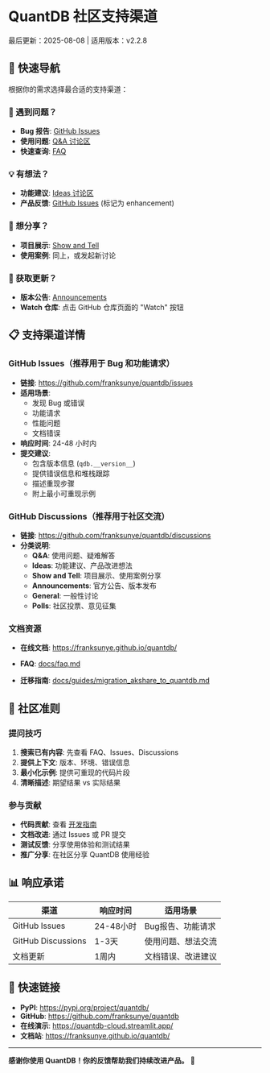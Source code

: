 # QuantDB 社区支持渠道

最后更新：2025-08-08 | 适用版本：v2.2.8

## 🎯 快速导航

根据你的需求选择最合适的支持渠道：

### 🐛 遇到问题？
- **Bug 报告**: [GitHub Issues](https://github.com/franksunye/quantdb/issues) 
- **使用问题**: [Q&A 讨论区](https://github.com/franksunye/quantdb/discussions/categories/q-a)
- **快速查询**: [FAQ](../faq.md)

### 💡 有想法？
- **功能建议**: [Ideas 讨论区](https://github.com/franksunye/quantdb/discussions/categories/ideas)
- **产品反馈**: [GitHub Issues](https://github.com/franksunye/quantdb/issues) (标记为 enhancement)

### 🙌 想分享？
- **项目展示**: [Show and Tell](https://github.com/franksunye/quantdb/discussions/categories/show-and-tell)
- **使用案例**: 同上，或发起新讨论

### 📢 获取更新？
- **版本公告**: [Announcements](https://github.com/franksunye/quantdb/discussions/categories/announcements)
- **Watch 仓库**: 点击 GitHub 仓库页面的 "Watch" 按钮

## 📋 支持渠道详情

### GitHub Issues（推荐用于 Bug 和功能请求）
- **链接**: https://github.com/franksunye/quantdb/issues
- **适用场景**: 
  - 发现 Bug 或错误
  - 功能请求
  - 性能问题
  - 文档错误
- **响应时间**: 24-48 小时内
- **提交建议**:
  - 包含版本信息 (`qdb.__version__`)
  - 提供错误信息和堆栈跟踪
  - 描述重现步骤
  - 附上最小可重现示例

### GitHub Discussions（推荐用于社区交流）
- **链接**: https://github.com/franksunye/quantdb/discussions
- **分类说明**:
  - **Q&A**: 使用问题、疑难解答
  - **Ideas**: 功能建议、产品改进想法
  - **Show and Tell**: 项目展示、使用案例分享
  - **Announcements**: 官方公告、版本发布
  - **General**: 一般性讨论
  - **Polls**: 社区投票、意见征集

### 文档资源
- **在线文档**: https://franksunye.github.io/quantdb/
- **FAQ**: [docs/faq.md](../faq.md)

- **迁移指南**: [docs/guides/migration_akshare_to_quantdb.md](../guides/migration_akshare_to_quantdb.md)

## 🤝 社区准则

### 提问技巧
1. **搜索已有内容**: 先查看 FAQ、Issues、Discussions
2. **提供上下文**: 版本、环境、错误信息
3. **最小化示例**: 提供可重现的代码片段
4. **清晰描述**: 期望结果 vs 实际结果

### 参与贡献
- **代码贡献**: 查看 [开发指南](../30_DEVELOPMENT.md)
- **文档改进**: 通过 Issues 或 PR 提交
- **测试反馈**: 分享使用体验和测试结果
- **推广分享**: 在社区分享 QuantDB 使用经验

## 📊 响应承诺

| 渠道 | 响应时间 | 适用场景 |
|------|----------|----------|
| GitHub Issues | 24-48小时 | Bug报告、功能请求 |
| GitHub Discussions | 1-3天 | 使用问题、想法交流 |
| 文档更新 | 1周内 | 文档错误、改进建议 |

## 🔗 快速链接

- **PyPI**: https://pypi.org/project/quantdb/
- **GitHub**: https://github.com/franksunye/quantdb
- **在线演示**: https://quantdb-cloud.streamlit.app/
- **文档站**: https://franksunye.github.io/quantdb/

---

**感谢你使用 QuantDB！你的反馈帮助我们持续改进产品。** 🚀
